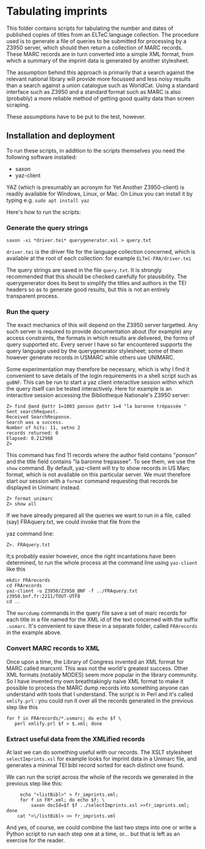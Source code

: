 # Tabulating imprints

This folder contains scripts for tabulating the number and dates of
published copies of titles from an ELTeC language collection. The
procedure used is to generate a file of queries to be submitted for processing
by a Z3950 server, which should then return a collection of MARC 
records. These MARC records are in turn converted into a simple XML format,
from which a summary of the imprint data is generated by another stylesheet.

The assumption behind this approach is primarily that a search
against the relevant national library will provide more
focussed and less noisy results than a search against a union
catalogue such as WorldCat. Using a standard 
interface such as Z3950 and a standard format such as MARC is also (probably) 
a more reliable method of getting good quality data than screen scraping.

These assumptions have to be put to the test, however.

## Installation and deployment
To run these scripts, in addition to the scripts themselves you
need the following software installed:

- saxon
- yaz-client

YAZ (which is presumably an acronym for Yet Another Z3950-client) is
readily available for Windows, Linux, or Mac. On Linux you can install
it by typing e.g. `sudo apt install yaz`

Here's how to run the scripts:
 
### Generate the query strings 
     
```
saxon -xi *driver.tei* querygenerator.xsl > query.txt
```

`driver.tei` is the driver file for the language collection concerned, which
is available at the root of each collection: for example `ELTeC-FRA/driver.tei`
    
The query strings are saved in the file `query.txt`. It is strongly recommended
that this should be checked carefully for plausibility. The querygenerator
does its best to simplify the titles and authors in the TEI headers
so as to generate good results, but this is not an entirely transparent process.

### Run the query

The exact mechanics of this will depend on the Z3950 server targetted. Any
such server is required to provide documentation about (for example)
any access constraints, the formats in which results are delivered, 
the forms of query supported etc. Every server I have so far
encountered supports the query language used by the querygenerator stylesheet;
some of them however generate records in USMARC while others
use UNIMARC. 

Some experimentation may therefore be necessary, which is why  I find it 
convenient to save details of the login requirements in a
shell script such as `goBNF`. This can be run to start a yaz client
interactive session within which the query itself  can be tested
interactively. Here for example is an interactive session
accessing the Bibliotheque Nationale's Z3950 server:
```
Z> find @and @attr 1=1003 ponson @attr 1=4 "la baronne trépassée "   
Sent searchRequest.
Received SearchResponse.
Search was a success.
Number of hits: 11, setno 2
records returned: 0
Elapsed: 0.212988
Z> 
```
This command has find 11 records where the author field contains "ponson"
and the title field contains "la baronne trepassee". To see them, 
we use the `show` command. By default, yaz-client will try to show
records in US Marc format, which is not available on this particular
server. We must therefore start our session with a `format` command
requesting that records be displayed in Unimarc instead.

```
Z> format unimarc
Z> show all
```
If we have already prepared all the queries we want to run in a
file, called (say) FRAquery.txt, we could invoke that file from the

yaz command line:
```
Z>. FRAquery.txt
```
It;s probably easier however, 
once the right incantations have been determined, 
to run the whole process  at the command
line using `yaz-client` like this

```
mkdir FRArecords
cd FRArecords
yaz-client -u Z3950/Z3950_BNF -f ../FRAquery.txt z3950.bnf.fr:2211/TOUT-UTF8
cd ..
```

The `marcdump` commands in the query file save a set of marc records
for each title in a file named for the XML id of the text concerned
with the suffix `.usmarc`. It's convenient to save
these in a separate folder, called `FRArecords` in the example above.

### Convert MARC records to XML

Once upon a time, the Library of Congress invented an XML format
for MARC called marcxml. This was not the world's greatest success. Other
XML formats (notably MODES) seem more popular in the library
community. So I have invented my own breathtakingly naive XML
format to make it possible to process the MARC dump records
into something anyone can understand with tools that I understand. The
script is in Perl and it's called `xmlify.prl` : you could
run it over all the records generated in the previous step
like this

```
for f in FRArecords/*.usmarc; do echo $f \
   perl xmlify.prl $f > $.xml; done
```

### Extract useful data from the XMLified records    
  
At last we can do something useful with our records. The
XSLT stylesheet `selectImprints.xsl` for example looks
for imprint data in a Unimarc file, and generates a minimal TEI bibl
record sorted for each distinct one found. 

We can run the script across the whole of the records we generated
in the previous step like this:

```
     echo "<listBibl>" > fr_imprints.xml; 
     for f in FR*.xml; do echo $f; \
         saxon docId=$f $f ../selectImprints.xsl >>fr_imprints.xml; done
    cat "<\/listBibl> >> fr_imprints.xml

```
And yes, of course, we could combine the last two steps into
one or write a Python script to run each step one at a time, or...
but that is left as an exercise for the reader.

